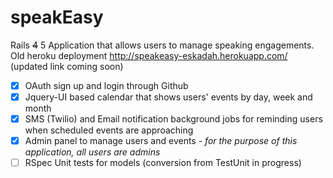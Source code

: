 speakEasy
=========
Rails ~~4~~ 5 Application that allows users to manage speaking engagements.
  Old heroku deployment http://speakeasy-eskadah.herokuapp.com/  (updated link coming soon)

- [x] OAuth sign up and login through Github
- [x] Jquery-UI based calendar that shows users' events by day, week and month
- [x] SMS (Twilio) and Email notification background jobs for reminding users when scheduled events are approaching
- [x] Admin panel to manage users and events - *for the purpose of this application, all users are admins*
- [ ] RSpec Unit tests for models (conversion from TestUnit in progress)
